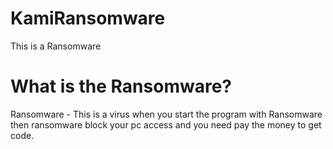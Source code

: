 # KamiRansomware
This is a Ransomware

# What is the Ransomware?
Ransomware - This is a virus when you start the program with Ransomware then ransomware block your pc access and you need pay the money to get code.
